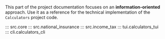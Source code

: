 This part of the project documentation focuses on
an **information-oriented** approach. Use it as a
reference for the technical implementation of the
`Calculators` project code.

::: src.core
::: src.national_insurance
::: src.income_tax
::: tui.calculators_tui
::: cli.calculators_cli